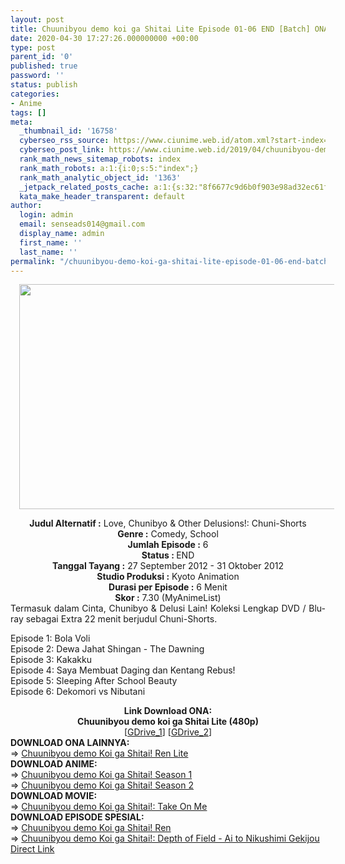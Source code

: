 ```yaml
---
layout: post
title: Chuunibyou demo koi ga Shitai Lite Episode 01-06 END [Batch] ONA Subtitle Indonesia
date: 2020-04-30 17:27:26.000000000 +00:00
type: post
parent_id: '0'
published: true
password: ''
status: publish
categories:
- Anime
tags: []
meta:
  _thumbnail_id: '16758'
  cyberseo_rss_source: https://www.ciunime.web.id/atom.xml?start-index=2551&max-results=150
  cyberseo_post_link: https://www.ciunime.web.id/2019/04/chuunibyou-demo-koi-ga-shitai-lite.html
  rank_math_news_sitemap_robots: index
  rank_math_robots: a:1:{i:0;s:5:"index";}
  rank_math_analytic_object_id: '1363'
  _jetpack_related_posts_cache: a:1:{s:32:"8f6677c9d6b0f903e98ad32ec61f8deb";a:2:{s:7:"expires";i:1658554459;s:7:"payload";a:0:{}}}
  kata_make_header_transparent: default
author:
  login: admin
  email: senseads014@gmail.com
  display_name: admin
  first_name: ''
  last_name: ''
permalink: "/chuunibyou-demo-koi-ga-shitai-lite-episode-01-06-end-batch-ona-subtitle-indonesia/"
---
```

<div class="separator" style="clear: both; text-align: center;"><a href="https://3.bp.blogspot.com/-S3mhM6Ltmls/XKhxa5HKpEI/AAAAAAAANC8/rI-qK6jQJ0s-VPX9XvFFuAAlZfke6DhjwCLcBGAs/s1600/Chuunibyou%2Bdemo%2Bkoi%2Bga%2BShitai%2BLite.jpg" imageanchor="1" style="margin-left: 1em; margin-right: 1em;"><img border="0" data-original-height="720" data-original-width="1280" height="360" src="{{ site.baseurl }}/assets/2020/04/Chuunibyou%2Bdemo%2Bkoi%2Bga%2BShitai%2BLite.jpg" width="640" /></a></div>
<p>
<div style="text-align: center;"><b>Judul</b><b><b> Alternatif</b> :</b> Love, Chunibyo &amp; Other Delusions!: Chuni-Shorts</div>
<div style="text-align: center;"><b><b>Genre :</b></b> Comedy, School</div>
<div style="text-align: center;"><b>Jumlah Episode :</b> 6<br /><b>Status :&nbsp;</b>END<br /><b>Tanggal Tayang :</b> 27 September 2012 - 31 Oktober 2012<br /><b>Studio Produksi :</b> Kyoto Animation<br /><b>Durasi per Episode :</b> 6 Menit</div>
<div style="text-align: center;"><b>Skor :</b> 7.30 (MyAnimeList)</div>
<div style="text-align: center;"></div>
<div style="text-align: justify;">Termasuk dalam Cinta, Chunibyo &amp; Delusi Lain! Koleksi Lengkap DVD / Blu-ray sebagai Extra 22 menit berjudul Chuni-Shorts.</p>
<p>Episode 1: Bola Voli<br />Episode 2: Dewa Jahat Shingan - The Dawning<br />Episode 3: Kakakku<br />Episode 4: Saya Membuat Daging dan Kentang Rebus!<br />Episode 5: Sleeping After School Beauty<br />Episode 6: Dekomori vs Nibutani</div>
<div style="text-align: justify;"></div>
<div style="text-align: justify;"></div>
<div style="text-align: center;"><b>Link Download ONA:</b></div>
<div style="text-align: center;"><b>Chuunibyou demo koi ga Shitai Lite (480p)</b></div>
<div style="text-align: center;">[<a href="https://drive.google.com/uc?export=download&amp;id=1h3FNkdpqKYfB6usXw_eBIReGfCYV1O3C" target="_blank" rel="noopener">GDrive_1</a>] [<a href="https://drive.google.com/uc?export=download&amp;id=100NfsCzMcmwIl6OCe1NvEcDZWFv9Wtdq" target="_blank" rel="noopener">GDrive_2</a>]
<div style="text-align: left;">
<div style="text-align: justify;">
<div style="text-align: justify;"><b>DOWNLOAD ONA LAINNYA:</b></div>
<div style="text-align: justify;"></div>
<div style="text-align: justify;">=&gt;&nbsp;<a href="https://www.ciunime.web.id/2019/04/chuunibyou-demo-koi-ga-shitai-ren-lite.html" target="_blank" rel="noopener">Chuunibyou demo Koi ga Shitai! Ren Lite</a></div>
<div style="text-align: justify;"></div>
</div>
<div style="text-align: justify;"><b>DOWNLOAD ANIME:</b></div>
<div style="text-align: justify;">=&gt;&nbsp;<a href="https://www.ciunime.web.id/2019/01/chuunibyou-demo-koi-ga-shitai-season-1.html" target="_blank" rel="noopener">Chuunibyou demo Koi ga Shitai! Season 1</a></div>
<div style="text-align: justify;">=&gt;&nbsp;<a href="https://www.ciunime.web.id/2019/01/chuunibyou-demo-koi-ga-shitai-season-2.html" target="_blank" rel="noopener">Chuunibyou demo Koi ga Shitai! Season 2</a></div>
<div style="text-align: justify;">
<div style="text-align: justify;"><b>DOWNLOAD MOVIE:</b></div>
<div style="text-align: justify;"></div>
<div style="text-align: justify;">=&gt;&nbsp;<a href="https://www.ciunime.web.id/2019/01/chuunibyou-demo-koi-ga-shitai-take-on.html" target="_blank" rel="noopener">Chuunibyou demo Koi ga Shitai!: Take On Me</a></div>
<div style="text-align: justify;">
<div style="text-align: justify;">
<div style="text-align: justify;"><b>DOWNLOAD EPISODE SPESIAL:</b></div>
<div style="text-align: justify;"></div>
<div style="text-align: justify;">=&gt;&nbsp;<a href="https://www.ciunime.web.id/2019/04/chuunibyou-demo-koi-ga-shitai-ren.html" target="_blank" rel="noopener">Chuunibyou demo Koi ga Shitai! Ren</a><br />=&gt;&nbsp;<a href="https://www.ciunime.web.id/2019/04/chuunibyou-demo-koi-ga-shitai-depth-of.html" target="_blank" rel="noopener">Chuunibyou demo Koi ga Shitai!: Depth of Field - Ai to Nikushimi Gekijou</a></div>
<div style="text-align: justify;"></div>
</div>
</div>
</div>
</div>
</div>
<link rel="stylesheet" href="https://cdnjs.cloudflare.com/ajax/libs/font-awesome/4.7.0/css/font-awesome.min.css" />
<div class="divbtn"> <a href="https://handymansurrender.com/fihup8buzv?key=94550f7ce39444073321dde3b8782f97" class="btn"><i class="fa fa-download"></i> Direct Link</a> </div>
